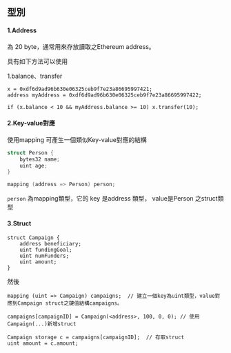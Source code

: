 ## 型別

#### 1.Address

為 20 byte，通常用來存放讀取之Ethereum address。

具有如下方法可以使用

1.balance、transfer

```
x = 0xdf6d9ad96b630e06325ceb9f7e23a86695997421;
address myAddress = 0xdf6d9ad96b630e06325ceb9f7e23a86695997422;

if (x.balance < 10 && myAddress.balance >= 10) x.transfer(10);
```

#### 2.Key-value對應

使用mapping 可產生一個類似Key-value對應的結構

```c
struct Person {
    bytes32 name;
    uint age;
}

mapping (address => Person) person;
```

`person` 為mapping類型，它的 key 是address 類型， value是Person 之struct類型

#### 3.Struct

```
struct Campaign {
    address beneficiary;
    uint fundingGoal;
    uint numFunders;
    uint amount;
}
```

然後

```
mapping (uint => Campaign) campaigns;  // 建立一個key為uint類型，value對應到Campaign struct之鍵值結構campaigns。

campaigns[campaignID] = Campaign(<address>, 100, 0, 0); // 使用Campaign(...)新增struct

Campaign storage c = campaigns[campaignID];  // 存取struct
uint amount = c.amount;
```



